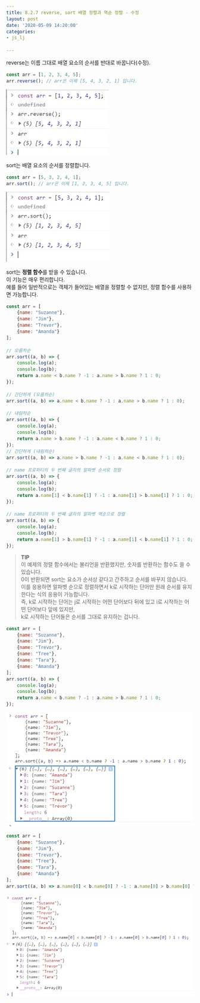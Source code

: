 ```yaml
---
title: 8.2.7 reverse, sort 배열 정렬과 역순 정렬 - 수정
layout: post
date: '2020-05-09 14:20:00'
categories:
- js_lj

---
```


reverse는 이름 그대로 배열 요소의 순서를 반대로 바꿉니다(수정).  

```javascript
const arr = [1, 2, 3, 4, 5];
arr.reverse(); // arr은 이제 [5, 4, 3, 2, 1] 입니다.
```

![](/static/img/learningjs/image57.jpg)

sort는 배열 요소의 순서를 정렬합니다.

```javascript
const arr = [5, 3, 2, 4, 1];
arr.sort(); // arr은 이제 [1, 2, 3, 4, 5] 입니다.
```

![](/static/img/learningjs/image58.jpg)

sort는 **정렬 함수**를 받을 수 있습니다.  
이 기능은 매우 편리합니다.  
예를 들어 일반적으로는 객체가 들어있는 배열을 정렬할 수 없지만, 정렬 함수를 사용하면 가능합니다.

```javascript
const arr = [
    {name: "Suzanne"}, 
    {name: "Jim"}, 
    {name: "Trevor"}, 
    {name: "Amanda"}
];

// 오름차순
arr.sort((a, b) => {
    console.log(a);
    console.log(b);
    return a.name < b.name ? -1 : a.name > b.name ? 1 : 0;
});

// 간단하게 (오름차순)
arr.sort((a, b) => a.name < b.name ? -1 : a.name > b.name ? 1 : 0);

// 내림차순
arr.sort((a, b) => {
    console.log(a);
    console.log(b);
    return a.name > b.name ? -1 : a.name < b.name ? 1 : 0;
});
// 간단하게 (내림차순)
arr.sort((a, b) => a.name > b.name ? -1 : a.name < b.name ? 1 : 0);

// name 프로퍼티의 두 번째 글자의 알파벳 순서로 정렬
arr.sort((a, b) => {
    console.log(a);
    console.log(b);
    return a.name[1] < b.name[1] ? -1 : a.name[1] > b.name[1] ? 1 : 0;
});

// name 프로퍼티의 두 번째 글자의 알파벳 역순으로 정렬
arr.sort((a, b) => {
    console.log(a);
    console.log(b);
    return a.name[1] > b.name[1] ? -1 : a.name[1] < b.name[1] ? 1 : 0;
});
```

> **TIP**  
> 이 예제의 정렬 함수에서는 불리언을 반환했지만, 숫자를 반환하는 함수도 쓸 수 있습니다.  
> 0이 반환되면 sort는 요소가 순서상 같다고 간주하고 순서를 바꾸지 않습니다.  
> 이를 응용하면 알파벳 순으로 정렬하면서 k로 시작하는 단어만 원래 순서를 유지한다는 식의 응용이 가능합니다.  
> 즉, k로 시작하는 단어는 j로 시작하는 어떤 단어보다 뒤에 있고 i로 시작하는 어떤 단어보다 앞에 있지만,  
> k로 시작하는 단어들은 순서를 그대로 유지하는 겁니다.

```javascript
const arr = [
    {name: "Suzanne"}, 
    {name: "Jim"}, 
    {name: "Trevor"}, 
    {name: "Tree"},
    {name: "Tara"},
    {name: "Amanda"}
];
arr.sort((a, b) => {
    console.log(a);
    console.log(b);
    return a.name < b.name ? -1 : a.name > b.name ? 1 : 0;
});
```

![](/static/img/learningjs/image59.jpg)

```javascript
const arr = [
    {name: "Suzanne"}, 
    {name: "Jim"}, 
    {name: "Trevor"}, 
    {name: "Tree"},
    {name: "Tara"},
    {name: "Amanda"}
];
arr.sort((a, b) => a.name[0] < b.name[0] ? -1 : a.name[0] > b.name[0] ? 1 : 0);
```

![](/static/img/learningjs/image60.jpg)
